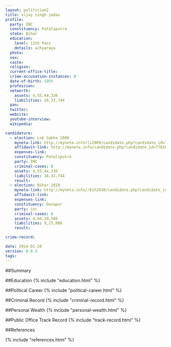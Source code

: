 ```yaml
---
layout: politician2
title: vijay singh yadav
profile: 
  party: INC
  constituency: Pataliputra
  state: Bihar
  education: 
    level: 12th Pass
    details: achyaraya
  photo: 
  sex: 
  caste: 
  religion: 
  current-office-title: 
  crime-accusation-instances: 0
  date-of-birth: 1955
  profession: 
  networth: 
    assets: 4,55,44,336
    liabilities: 16,33,744
  pan: 
  twitter: 
  website: 
  youtube-interview: 
  wikipedia: 

candidature: 
  - election: Lok Sabha 2009
    myneta-link: http://myneta.info/ls2009/candidate.php?candidate_id=7781
    affidavit-link: http://myneta.info/candidate.php?candidate_id=7781&scan=original
    expenses-link: 
    constituency: Pataliputra 
    party: INC
    criminal-cases: 0
    assets: 4,55,44,336
    liabilities: 16,33,744
    result:  
  - election: Bihar 2010
    myneta-link: http://myneta.info//bih2010/candidate.php?candidate_id=1660
    affidavit-link: 
    expenses-link: 
    constituency: Danapur 
    party: inc
    criminal-cases: 0
    assets: 4,84,19,580
    liabilities: 9,25,000
    result:  

crime-record: 

date: 2014-01-28
version: 0.0.5
tags: 
---
```

##Summary


##Education
{% include "education.html" %}


##Political Career
{% include "political-career.html" %}


##Criminal Record
{% include "criminal-record.html" %}


##Personal Wealth
{% include "personal-wealth.html" %}


##Public Office Track Record
{% include "track-record.html" %}


##References


{% include "references.html" %}